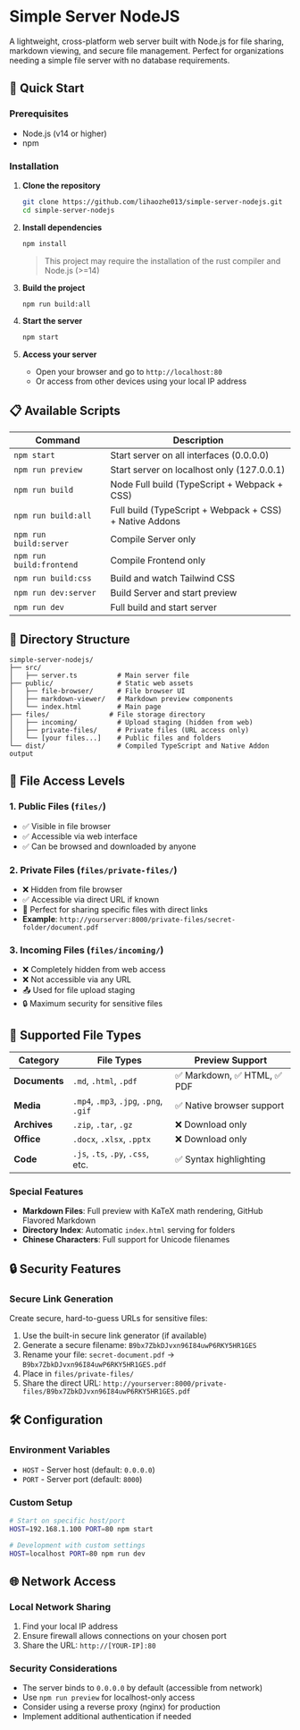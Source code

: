 # Simple Server NodeJS
A lightweight, cross-platform web server built with Node.js for file sharing, markdown viewing, and secure file management. Perfect for organizations needing a simple file server with no database requirements.

## 🚀 Quick Start

### Prerequisites
- Node.js (v14 or higher)
- npm

### Installation

1. **Clone the repository**
   ```bash
   git clone https://github.com/lihaozhe013/simple-server-nodejs.git
   cd simple-server-nodejs
   ```

2. **Install dependencies**
   ```bash
   npm install
   ```

   > This project may require the installation of the rust compiler and Node.js (>=14)

3. **Build the project**
   ```bash
   npm run build:all
   ```

4. **Start the server**
   ```bash
   npm start
   ```

5. **Access your server**
   - Open your browser and go to `http://localhost:80`
   - Or access from other devices using your local IP address

## 📋 Available Scripts

| Command | Description |
|---------|-------------|
| `npm start` | Start server on all interfaces (0.0.0.0) |
| `npm run preview` | Start server on localhost only (127.0.0.1) |
| `npm run build` | Node Full build (TypeScript + Webpack + CSS) |
| `npm run build:all` | Full build (TypeScript + Webpack + CSS) + Native Addons |
| `npm run build:server` | Compile Server only |
| `npm run build:frontend` | Compile Frontend only |
| `npm run build:css` | Build and watch Tailwind CSS |
| `npm run dev:server` | Build Server and start preview |
| `npm run dev` | Full build and start server |

## 📁 Directory Structure

```
simple-server-nodejs/
├── src/
│   ├── server.ts          # Main server file
├── public/                # Static web assets
│   ├── file-browser/      # File browser UI
│   ├── markdown-viewer/   # Markdown preview components
│   └── index.html         # Main page
├── files/               # File storage directory
│   ├── incoming/          # Upload staging (hidden from web)
│   ├── private-files/     # Private files (URL access only)
│   └── [your files...]    # Public files and folders
└── dist/                  # Compiled TypeScript and Native Addon output
```

## 🔐 File Access Levels

### 1. **Public Files** (`files/`)

- ✅ Visible in file browser
- ✅ Accessible via web interface
- ✅ Can be browsed and downloaded by anyone

### 2. **Private Files** (`files/private-files/`)
- ❌ Hidden from file browser
- ✅ Accessible via direct URL if known
- 🔗 Perfect for sharing specific files with direct links
- **Example**: `http://yourserver:8000/private-files/secret-folder/document.pdf`

### 3. **Incoming Files** (`files/incoming/`)
- ❌ Completely hidden from web access
- ❌ Not accessible via any URL
- 📤 Used for file upload staging
- 🔒 Maximum security for sensitive files

## 📝 Supported File Types

| Category | File Types | Preview Support |
|----------|------------|-----------------|
| **Documents** | `.md`, `.html`, `.pdf` | ✅ Markdown, ✅ HTML, ✅ PDF |
| **Media** | `.mp4`, `.mp3`, `.jpg`, `.png`, `.gif` | ✅ Native browser support |
| **Archives** | `.zip`, `.tar`, `.gz` | ❌ Download only |
| **Office** | `.docx`, `.xlsx`, `.pptx` | ❌ Download only |
| **Code** | `.js`, `.ts`, `.py`, `.css`, etc. | ✅ Syntax highlighting |

### Special Features
- **Markdown Files**: Full preview with KaTeX math rendering, GitHub Flavored Markdown
- **Directory Index**: Automatic `index.html` serving for folders
- **Chinese Characters**: Full support for Unicode filenames

## 🔒 Security Features

### Secure Link Generation
Create secure, hard-to-guess URLs for sensitive files:

1. Use the built-in secure link generator (if available)
2. Generate a secure filename: `B9bx7ZbkDJvxn96I84uwP6RKY5HR1GES`
3. Rename your file: `secret-document.pdf` → `B9bx7ZbkDJvxn96I84uwP6RKY5HR1GES.pdf`
4. Place in `files/private-files/`
5. Share the direct URL: `http://yourserver:8000/private-files/B9bx7ZbkDJvxn96I84uwP6RKY5HR1GES.pdf`

## 🛠️ Configuration

### Environment Variables
- `HOST` - Server host (default: `0.0.0.0`)
- `PORT` - Server port (default: `8000`)

### Custom Setup
```bash
# Start on specific host/port
HOST=192.168.1.100 PORT=80 npm start

# Development with custom settings
HOST=localhost PORT=80 npm run dev
```

## 🌐 Network Access

### Local Network Sharing
1. Find your local IP address
2. Ensure firewall allows connections on your chosen port
3. Share the URL: `http://[YOUR-IP]:80`

### Security Considerations
- The server binds to `0.0.0.0` by default (accessible from network)
- Use `npm run preview` for localhost-only access
- Consider using a reverse proxy (nginx) for production
- Implement additional authentication if needed
